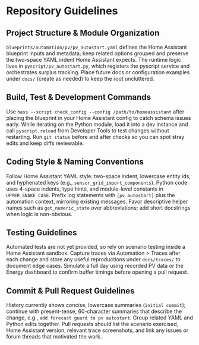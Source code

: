 # Repository Guidelines

## Project Structure & Module Organization
`blueprints/automation/pv/pv_autostart.yaml` defines the Home Assistant blueprint inputs and metadata; keep related options grouped and preserve the two-space YAML indent Home Assistant expects. The runtime logic lives in `pyscript/pv_autostart.py`, which registers the pyscript service and orchestrates surplus tracking. Place future docs or configuration examples under `docs/` (create as needed) to keep the root uncluttered.

## Build, Test & Development Commands
Use `hass --script check_config --config /path/to/homeassistant` after placing the blueprint in your Home Assistant config to catch schema issues early. While iterating on the Python module, load it into a dev instance and call `pyscript.reload` from Developer Tools to test changes without restarting. Run `git status` before and after checks so you can spot stray edits and keep diffs reviewable.

## Coding Style & Naming Conventions
Follow Home Assistant YAML style: two-space indent, lowercase entity ids, and hyphenated keys (e.g., `sensor_grid_import_components`). Python code uses 4-space indents, type hints, and module-level constants in `UPPER_SNAKE_CASE`. Prefix log statements with `[pv_autostart]` plus the automation context, mirroring existing messages. Favor descriptive helper names such as `get_numeric_state` over abbreviations; add short docstrings when logic is non-obvious.

## Testing Guidelines
Automated tests are not yet provided, so rely on scenario testing inside a Home Assistant sandbox. Capture traces via Automation > Traces after each change and store any useful reproductions under `docs/traces/` to document edge cases. Simulate a full day using recorded PV data or the Energy dashboard to confirm buffer timings before opening a pull request.

## Commit & Pull Request Guidelines
History currently shows concise, lowercase summaries (`initial commit`); continue with present-tense, 60-character summaries that describe the change, e.g., `add forecast guard to pv autostart`. Group related YAML and Python edits together. Pull requests should list the scenario exercised, Home Assistant version, relevant trace screenshots, and link any issues or forum threads that motivated the work.
